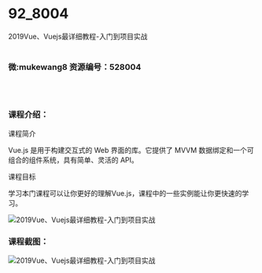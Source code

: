 # 92_8004
2019Vue、Vuejs最详细教程-入门到项目实战
<br/></br>
<h3>微:mukewang8 资源编号：528004</h3>
<br/></br>
<h3>课程介绍：</h3>
<p>课程简介</p>
<p>Vue.js 是用于构建交互式的 Web 界面的库。它提供了 MVVM 数据绑定和一个可组合的组件系统，具有简单、灵活的 API。</p>
<p>课程目标</p>
<p>学习本门课程可以让你更好的理解Vue.js，课程中的一些实例能让你更快速的学习。</p>
<p><img src="https://www.ko996.com/wp-content/uploads/img/2019/10/356-44-300x169.jpg" alt="2019Vue、Vuejs最详细教程-入门到项目实战"></p>
<h3>课程截图：</h3>
<p><img src="https://www.ko996.com/wp-content/uploads/img/2019/10/1-95.png" alt="2019Vue、Vuejs最详细教程-入门到项目实战"></p>
<p>&nbsp;</p>
